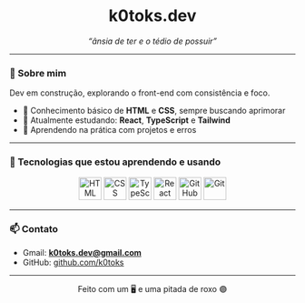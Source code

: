 <h1 align="center">k0toks.dev</h1>

<p align="center"><i>“ânsia de ter e o tédio de possuir”</i></p>

---

### 🧠 Sobre mim

Dev em construção, explorando o front-end com consistência e foco.

- 🧩 Conhecimento básico de **HTML** e **CSS**, sempre buscando aprimorar
- 📌 Atualmente estudando: **React**, **TypeScript** e **Tailwind**
- 🧪 Aprendendo na prática com projetos e erros

---

### 🧰 Tecnologias que estou aprendendo e usando

<div align="center">
  <img src="https://cdn.jsdelivr.net/gh/devicons/devicon/icons/html5/html5-original.svg" height="40" alt="HTML" title="HTML5" />
  <img src="https://cdn.jsdelivr.net/gh/devicons/devicon/icons/css3/css3-original.svg" height="40" alt="CSS" title="CSS3" />
  <img src="https://cdn.jsdelivr.net/gh/devicons/devicon/icons/typescript/typescript-original.svg" height="40" alt="TypeScript" title="TypeScript" />
  <img src="https://cdn.jsdelivr.net/gh/devicons/devicon/icons/react/react-original.svg" height="40" alt="React" title="React JS" />
  <img src="https://cdn.jsdelivr.net/gh/devicons/devicon/icons/github/github-original.svg" height="40" alt="GitHub" title="GitHub" />
  <img src="https://cdn.jsdelivr.net/gh/devicons/devicon/icons/git/git-original.svg" height="40" alt="Git" title="Git" />
</div>

---

### 📫 Contato

- Gmail: **k0toks.dev@gmail.com**
- GitHub: [github.com/k0toks](https://github.com/k0toksdev)

---

<p align="center">Feito com um 🖥 e uma pitada de roxo 🟣</p>
